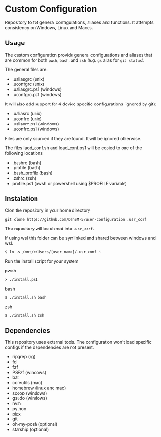 
Custom Configuration
====================

Repository to fot general  configurations, aliases and functions. It attempts consistency on Windows, Linux and Macos.

## Usage
The custom configuration provide general configurations and aliases that are common for both `pwsh`, `bash`, and `zsh` (e.g. `gs` alias for `git status`).

The general files are:
* .ualiasgrc (unix)
* .uconfgrc (unix)
* .ualiasgrc.ps1 (windows)
* .uconfgrc.ps1 (windows)

It will also add support for 4 device specific configurations (ignored by git):
* .ualiasrc (unix)
* .uconfrc (unix)
* .ualiasrc.ps1 (windows)
* .uconfrc.ps1 (windows)

Files are only sourced if they are found. It will be ignored otherwise.

The files laod_conf.sh and load_conf.ps1 will be copied to one of the following locations
* .bashrc (bash)
* .profile (bash)
* .bash_profile (bash)
* .zshrc (zsh)
* profile.ps1 (pwsh or powershell using $PROFILE variable)

## Instalation
Clon the repository in your home directory
```
git clone https://github.com/DanSM-5/user-configuration .usr_conf
```
The repository will be cloned into `.usr_conf`.

If using wsl this folder can be symlinked and shared between windows and wsl.
```
$ ln -s /mnt/c/Users/[user_name]/.usr_conf ~
```

Run the install script for your system

pwsh
```
> ./install.ps1
```
bash
```
$ ./install.sh bash
```
zsh
```
$ ./install.sh zsh
```

## Dependencies
This repository uses external tools. The configuration won't load specific configs if the dependencies are not present.
* ripgrep (rg)
* fd
* fzf
* PSFzf (windows)
* bat
* coreutils (mac)
* homebrew (linux and mac)
* scoop (windows)
* gsudo (windows)
* nvm
* python
* pipx
* git
* oh-my-posh (optional)
* starship (optional)
